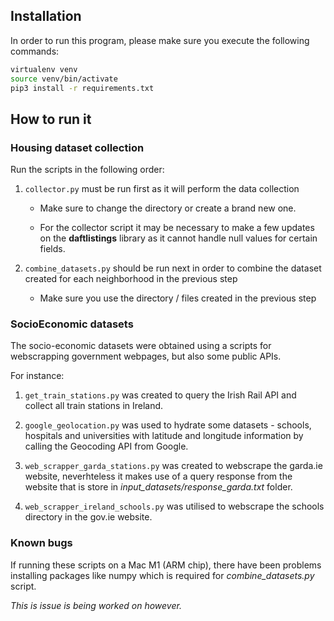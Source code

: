 ## Installation

In order to run this program, please make sure you execute the following commands:

```bash
virtualenv venv
source venv/bin/activate  
pip3 install -r requirements.txt
```

## How to run it

### Housing dataset collection

Run the scripts in the following order:

1. `collector.py` must be run first as it will perform the data collection
    
    * Make sure to change the directory or create a brand new one.
    
    * For the collector script it may be necessary to make a few updates on the **daftlistings** library as it cannot handle null values for certain fields.
    
2. `combine_datasets.py` should be run next in order to combine the dataset created for each neighborhood in the previous step
    * Make sure you use the directory / files created in the previous step


### SocioEconomic datasets

The socio-economic datasets were obtained using a scripts for webscrapping government webpages, but also some public APIs.

For instance:

1. `get_train_stations.py` was created to query the Irish Rail API and collect all train stations in Ireland.

2. `google_geolocation.py` was used to hydrate some datasets - schools, hospitals and universities with latitude and longitude information by calling the Geocoding API from Google.

3. `web_scrapper_garda_stations.py` was created to webscrape the garda.ie website, neverhteless it makes use of a query response from the website that is store in _input_datasets/response_garda.txt_ folder.

4. `web_scrapper_ireland_schools.py` was utilised to webscrape the schools directory in the gov.ie website.


### Known bugs

If running these scripts on a Mac M1 (ARM chip), there have been problems installing packages like numpy which is required for _combine_datasets.py_ script.

_This is issue is being worked on however._